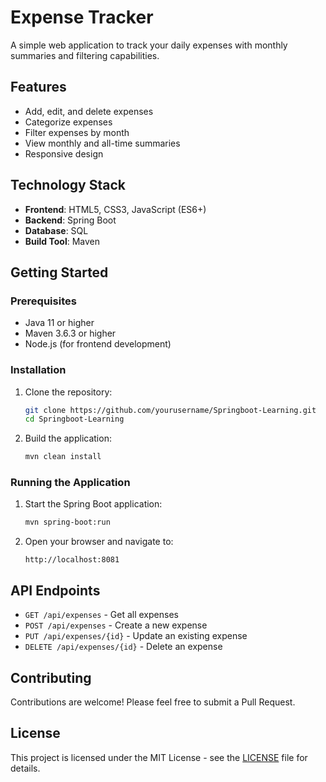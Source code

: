 # Expense Tracker

A simple web application to track your daily expenses with monthly summaries and filtering capabilities.

## Features

- Add, edit, and delete expenses
- Categorize expenses
- Filter expenses by month
- View monthly and all-time summaries
- Responsive design

## Technology Stack

- **Frontend**: HTML5, CSS3, JavaScript (ES6+)
- **Backend**: Spring Boot
- **Database**: SQL
- **Build Tool**: Maven

## Getting Started

### Prerequisites

- Java 11 or higher
- Maven 3.6.3 or higher
- Node.js (for frontend development)
 
### Installation

1. Clone the repository:
   ```bash
   git clone https://github.com/yourusername/Springboot-Learning.git
   cd Springboot-Learning
   ```

2. Build the application:
   ```bash
   mvn clean install
   ```

### Running the Application

1. Start the Spring Boot application:
   ```bash
   mvn spring-boot:run
   ```

2. Open your browser and navigate to:
   ```
   http://localhost:8081
   ```

## API Endpoints

- `GET /api/expenses` - Get all expenses
- `POST /api/expenses` - Create a new expense
- `PUT /api/expenses/{id}` - Update an existing expense
- `DELETE /api/expenses/{id}` - Delete an expense

## Contributing

Contributions are welcome! Please feel free to submit a Pull Request.

## License

This project is licensed under the MIT License - see the [LICENSE](LICENSE) file for details.
